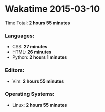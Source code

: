 # Wakatime 2015-03-10

Time Total: **2 hours 55 minutes**

### Languages:
- CSS: **27 minutes** 
- HTML: **26 minutes** 
- Python: **2 hours 1 minutes** 

### Editors:
- Vim: **2 hours 55 minutes** 

### Operating Systems:
- Linux: **2 hours 55 minutes** 

